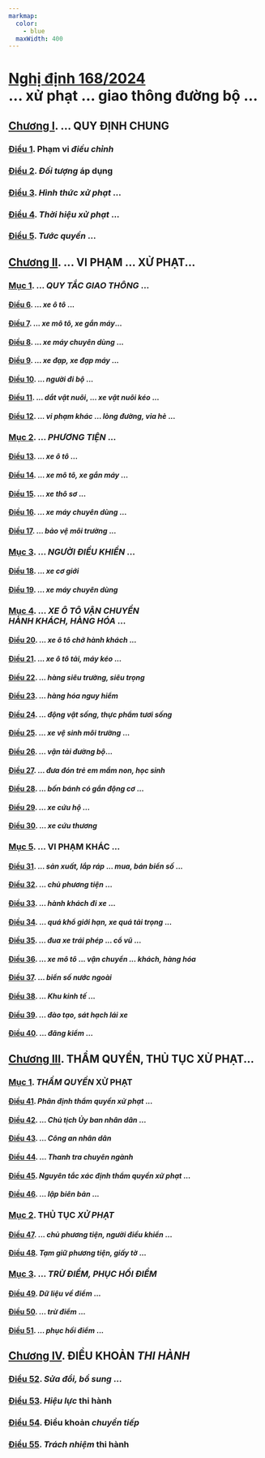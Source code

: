 ```yaml
---
markmap:
  color:
    - blue
  maxWidth: 400
---
```


# [Nghị định 168/2024] <br/>... xử phạt ... giao thông đường bộ ...

## [Chương I]. ... QUY ĐỊNH CHUNG <!-- markmap: fold -->

### [Điều 1]. Phạm vi _điều chỉnh_

### [Điều 2]. _Đối tượng_ áp dụng

### [Điều 3]. _Hình thức xử phạt_ ...

### [Điều 4]. _Thời hiệu xử phạt_ ...

### [Điều 5]. _Tước quyền_ ...

## [Chương II]. ... VI PHẠM ... XỬ PHẠT...

### [Mục 1][2.1]. ... _QUY TẮC GIAO THÔNG_ ...

#### [Điều 6]. ... _xe ô tô_ ...

#### [Điều 7]. ... _xe mô tô, xe gắn máy_...

#### [Điều 8]. ... _xe máy chuyên dùng_ ...

#### [Điều 9]. ... _xe đạp, xe đạp máy_ ...

#### [Điều 10]. ... _người đi bộ_ ...

#### [Điều 11]. ... _dắt vật nuôi_, ... _xe vật nuôi kéo_ ...

#### [Điều 12]. ... _vi phạm khác_ ... _lòng đường, vỉa hè_ ...

### [Mục 2][2.2]. ... _PHƯƠNG TIỆN_ ...

#### [Điều 13]. ... _xe ô tô_ ...

#### [Điều 14]. ... _xe mô tô, xe gắn máy_ ...

#### [Điều 15]. ... _xe thô sơ_ ...

#### [Điều 16]. ... _xe máy chuyên dùng_ ...

#### [Điều 17]. ... _bảo vệ môi trường_ ...

### [Mục 3][2.3]. ... _NGƯỜI ĐIỀU KHIỂN_ ...

#### [Điều 18]. ... _xe cơ giới_

#### [Điều 19]. ... _xe máy chuyên dùng_

### [Mục 4][2.4]. ... _XE Ô TÔ VẬN CHUYỂN<br/>HÀNH KHÁCH, HÀNG HÓA_ ... <!-- markmap: fold -->

#### [Điều 20]. ... _xe ô tô chở hành khách_ ...

#### [Điều 21]. ... _xe ô tô tải, máy kéo_ ...

#### [Điều 22]. ... _hàng siêu trường, siêu trọng_

#### [Điều 23]. ... _hàng hóa nguy hiểm_

#### [Điều 24]. ... _động vật sống, thực phẩm tươi sống_

#### [Điều 25]. ... _xe vệ sinh môi trường_ ...

#### [Điều 26]. ... _vận tải đường bộ_...

#### [Điều 27]. ... _đưa đón trẻ em mầm non, học sinh_

#### [Điều 28]. ... _bốn bánh có gắn động cơ_ ...

#### [Điều 29]. ... _xe cứu hộ_ ...

#### [Điều 30]. ... _xe cứu thương_

### [Mục 5][2.5]. ... VI PHẠM KHÁC ...

#### [Điều 31]. ... _sản xuất, lắp ráp_ ... _mua, bán biển số_ ...

#### [Điều 32]. ... _chủ phương tiện_ ...

#### [Điều 33]. ... _hành khách đi xe_ ...

#### [Điều 34]. ... _quá khổ giới hạn, xe quá tải trọng_ ...

#### [Điều 35]. ... _đua xe trái phép_ ... _cổ vũ_ ...

#### [Điều 36]. ... _xe mô tô_ ... _vận chuyển ... khách, hàng hóa_

#### [Điều 37]. ... _biển số nước ngoài_

#### [Điều 38]. ... _Khu kinh tế_ ...

#### [Điều 39]. ... _đào tạo, sát hạch lái xe_

#### [Điều 40]. ... _đăng kiểm_ ...

## [Chương III]. THẨM QUYỀN, THỦ TỤC XỬ PHẠT...

### [Mục 1][3.1]. _THẨM QUYỀN_ XỬ PHẠT <!-- markmap: fold -->

#### [Điều 41]. _Phân định thẩm quyền xử phạt_ ...

#### [Điều 42]. ... _Chủ tịch Ủy ban nhân dân_ ...

#### [Điều 43]. ... _Công an nhân dân_

#### [Điều 44]. ... _Thanh tra chuyên ngành_

#### [Điều 45]. _Nguyên tắc xác định thẩm quyền xử phạt_ ...

#### [Điều 46]. ... _lập biên bản_ ...

### [Mục 2][3.2]. THỦ TỤC _XỬ PHẠT_

#### [Điều 47]. ... _chủ phương tiện, người điều khiển_ ...

#### [Điều 48]. _Tạm giữ phương tiện, giấy tờ_ ...

### [Mục 3][3.3]. ... _TRỪ ĐIỂM, PHỤC HỒI ĐIỂM_

#### [Điều 49]. _Dữ liệu về điểm_ ...

#### [Điều 50]. ... _trừ điểm_ ...

#### [Điều 51]. ... _phục hồi điểm_ ...

## [Chương IV]. ĐIỀU KHOẢN _THI HÀNH_ <!-- markmap: fold -->

### [Điều 52]. _Sửa đổi, bổ sung_ ...

### [Điều 53]. _Hiệu lực_ thi hành

### [Điều 54]. Điều khoản _chuyển tiếp_

### [Điều 55]. _Trách nhiệm_ thi hành

[Nghị định 168/2024]: /vbpl/nghi-dinh-168-2024
[Chương I]: /vbpl/nghi-dinh-168-2024#chương-i-những-quy-định-chung
[Điều 1]: /vbpl/nghi-dinh-168-2024#điều-1-phạm-vi-điều-chỉnh
[Điều 2]: /vbpl/nghi-dinh-168-2024#điều-2-đối-tượng-áp-dụng
[Điều 3]: /vbpl/nghi-dinh-168-2024#điều-3-hình-thức-xử-phạt-vi-phạm-hành-chính-biện-pháp-khắc-phục-hậu-quả-thu-hồi-giấy-phép-chứng-chỉ-hành-nghề
[Điều 4]: /vbpl/nghi-dinh-168-2024#điều-4-thời-hiệu-xử-phạt-vi-phạm-hành-chính-hành-vi-vi-phạm-hành-chính-đã-kết-thúc-hành-vi-vi-phạm-hành-chính-đang-thực-hiện
[Điều 5]: /vbpl/nghi-dinh-168-2024#điều-5-tước-quyền-sử-dụng-giấy-phép-chứng-chỉ-hành-nghề-có-thời-hạn
[Chương II]: /vbpl/nghi-dinh-168-2024#chương-ii-hành-vi-vi-phạm-hình-thức-mức-xử-phạt-mức-trừ-điểm-giấy-phép-lái-xe-và-biện-pháp-khắc-phục-hậu-quả-vi-phạm-hành-chính-về-trật-tự-an-toàn-giao-thông-trong-lĩnh-vực-giao-thông-đường-bộ
[2.1]: /vbpl/nghi-dinh-168-2024#mục-1-vi-phạm-quy-tắc-giao-thông-đường-bộ
[Điều 6]: /vbpl/nghi-dinh-168-2024#điều-6-xử-phạt-trừ-điểm-giấy-phép-lái-xe-của-người-điều-khiển-xe-ô-tô-xe-chở-người-bốn-bánh-có-gắn-động-cơ-xe-chở-hàng-bốn-bánh-có-gắn-động-cơ-và-các-loại-xe-tương-tự-xe-ô-tô-vi-phạm-quy-tắc-giao-thông-đường-bộ
[Điều 7]: /vbpl/nghi-dinh-168-2024#điều-7-xử-phạt-trừ-điểm-giấy-phép-lái-của-người-điều-khiển-xe-mô-tô-xe-gắn-máy-các-loại-xe-tương-tự-xe-mô-tô-và-các-loại-xe-tương-tự-xe-gắn-máy-vi-phạm-quy-tắc-giao-thông-đường-bộ
[Điều 8]: /vbpl/nghi-dinh-168-2024#điều-8-xử-phạt-người-điều-khiển-xe-máy-chuyên-dùng-vi-phạm-quy-tắc-giao-thông-đường-bộ
[Điều 9]: /vbpl/nghi-dinh-168-2024#điều-9-xử-phạt-người-điều-khiển-xe-đạp-xe-đạp-máy-người-điều-khiển-xe-thô-sơ-khác-vi-phạm-quy-tắc-giao-thông-đường-bộ
[Điều 10]: /vbpl/nghi-dinh-168-2024#điều-10-xử-phạt-người-đi-bộ-vi-phạm-quy-tắc-giao-thông-đường-bộ
[Điều 11]: /vbpl/nghi-dinh-168-2024#điều-11-xử-phạt-người-điều-khiển-dẫn-dắt-vật-nuôi-điều-khiển-xe-vật-nuôi-kéo-vi-phạm-quy-tắc-giao-thông-đường-bộ
[Điều 12]: /vbpl/nghi-dinh-168-2024#điều-12-xử-phạt-trừ-điểm-giấy-phép-lái-xe-các-hành-vi-vi-phạm-khác-về-quy-tắc-giao-thông-đường-bộ-sử-dụng-lòng-đường-vỉa-hè-vào-mục-đích-khác
[2.2]: /vbpl/nghi-dinh-168-2024#mục-2-vi-phạm-quy-định-về-phương-tiện-tham-gia-giao-thông-đường-bộ
[Điều 13]: /vbpl/nghi-dinh-168-2024#điều-13-xử-phạt-trừ-điểm-giấy-phép-lái-xe-của-người-điều-khiển-xe-ô-tô-bao-gồm-cả-rơ-moóc-hoặc-sơ-mi-rơ-moóc-được-kéo-theo-xe-chở-người-bốn-bánh-có-gắn-động-cơ-xe-chở-hàng-bốn-bánh-có-gắn-động-cơ-và-các-loại-xe-tương-tư-xe-ô-tô-vi-phạm-quy-định-về-điều-kiện-của-phương-tiện-khi-tham-gia-giao-thông
[Điều 14]: /vbpl/nghi-dinh-168-2024#điều-14-xử-phạt-trừ-điểm-giấy-phép-lái-xe-của-người-điều-khiển-xe-mô-tô-xe-gắn-máy-các-loại-xe-tương-tự-xe-mô-tô-và-các-loại-xe-tương-tự-xe-gắn-máy-vi-phạm-quy-định-về-điều-kiện-của-phương-tiện-khi-tham-gia-giao-thông
[Điều 15]: /vbpl/nghi-dinh-168-2024#điều-15-xử-phạt-người-điều-khiển-xe-thô-sơ-vi-phạm-quy-định-về-điều-kiện-của-phương-tiện-khi-tham-gia-giao-thông
[Điều 16]: /vbpl/nghi-dinh-168-2024#điều-16-xử-phạt-người-điều-khiển-xe-máy-chuyên-dùng-kể-cả-rơ-moóc-được-kéo-theo-vi-phạm-quy-định-về-điều-kiện-của-phương-tiện-khi-tham-gia-giao-thông
[Điều 17]: /vbpl/nghi-dinh-168-2024#điều-17-xử-phạt-trừ-điểm-giấy-phép-lái-xe-của-người-điều-khiển-xe-ô-tô-máy-kéo-và-các-loại-xe-tương-tự-xe-ô-tô-vi-phạm-quy-định-về-bảo-vệ-môi-trường-khi-tham-gia-giao-thông
[2.3]: /vbpl/nghi-dinh-168-2024#mục-3-vi-phạm-quy-định-về-người-điều-khiển-phương-tiện-tham-gia-giao-thông-đường-bộ
[Điều 18]: /vbpl/nghi-dinh-168-2024#điều-18-xử-phạt-trừ-điểm-giấy-phép-lái-xe-các-hành-vi-vi-phạm-quy-định-về-điều-kiện-của-người-điều-khiển-xe-cơ-giới
[Điều 19]: /vbpl/nghi-dinh-168-2024#điều-19-xử-phạt-các-hành-vi-vi-phạm-quy-định-về-điều-kiện-của-người-điều-khiển-xe-máy-chuyên-dùng
[2.4]: /vbpl/nghi-dinh-168-2024#mục-4-vi-phạm-quy-định-về-bảo-đảm-trật-tự-an-toàn-giao-thông-đường-bộ-đối-với-xe-ô-tô-vận-chuyển-hành-khách-hàng-hóa-hàng-siêu-trường-siêu-trọng-hàng-hóa-nguy-hiểm-chở-trẻ-em-mầm-non-học-sinh-xe-chở-người-bốn-bánh-có-gắn-động-cơ-xe-chở-hàng-bốn-bánh-có-gắn-động-cơ-xe-cứu-hộ-giao-thông-đường-bộ-xe-vận-chuyển-động-vật-sống-thực-phẩm-tươi-sống-xe-cứu-thương
[Điều 20]: /vbpl/nghi-dinh-168-2024#điều-20-xử-phạt-trừ-điểm-giấy-phép-lái-xe-của-người-điều-khiển-xe-ô-tô-chở-hành-khách-ô-tô-chở-người-và-các-loại-xe-tương-tự-xe-ô-tô-chở-hành-khách-vi-phạm-quy-định-về-bảo-đảm-trật-trị-an-toàn-giao-thông
[Điều 21]: /vbpl/nghi-dinh-168-2024#điều-21-xử-phạt-trừ-điểm-giấy-phép-lái-xe-của-người-điều-khiển-xe-ô-tô-tải-máy-kéo-bao-gồm-cả-rơ-moóc-hoặc-sơ-mi-rơ-moóc-được-kéo-theo-và-các-loại-xe-tương-tự-xe-ô-tô-vận-chuyển-hàng-hóa-vi-phạm-quy-định-về-bảo-đảm-trật-tự-an-toàn-giao-thông-đường-bộ-với-xe-ô-tô-vận-chuyển-hàng-hóa
[Điều 22]: /vbpl/nghi-dinh-168-2024#điều-22-xử-phạt-trừ-điểm-giấy-phép-lái-xe-của-người-điều-khiển-xe-ô-tô-thực-hiện-hành-vi-vi-phạm-quy-định-về-vận-chuyển-hàng-siêu-trường-siêu-trọng
[Điều 23]: /vbpl/nghi-dinh-168-2024#điều-23-xử-phạt-trừ-điểm-giấy-phép-lái-xe-của-người-điều-khiển-xe-ô-tô-thực-hiện-hành-vi-vi-phạm-quy-định-về-vận-chuyển-hàng-hóa-nguy-hiểm
[Điều 24]: /vbpl/nghi-dinh-168-2024#điều-24-xử-phạt-trừ-điểm-giấy-phép-lái-xe-của-người-điều-khiển-xe-ô-tô-thực-hiện-hành-vi-vi-phạm-quy-định-về-vận-chuyển-động-vật-sống-thực-phẩm-tươi-sống
[Điều 25]: /vbpl/nghi-dinh-168-2024#điều-25-xử-phạt-trừ-điểm-giấy-phép-lái-xe-của-người-điều-khiển-xe-vệ-sinh-môi-trường-xe-ô-tô-chở-phế-thải-thực-hiện-hành-vi-vi-phạm-quy-định-về-hoạt-động-vận-tải-trong-đô-thị
[Điều 26]: /vbpl/nghi-dinh-168-2024#điều-26-xử-phạt-các-hành-vi-vi-phạm-quy-định-về-trật-tự-an-toàn-giao-thông-đường-bộ-trong-vận-tải-đường-bộ-dịch-vụ-hỗ-trợ-vận-tải-đường-bộ
[Điều 27]: /vbpl/nghi-dinh-168-2024#điều-27-xử-phạt-trừ-điểm-giấy-phép-lái-xe-của-người-điều-khiển-xe-ô-tô-kinh-doanh-vận-tải-chở-trẻ-em-mầm-non-học-sinh-xe-ô-tô-kinh-doanh-vận-tải-kết-hợp-với-hoạt-động-đưa-đón-trẻ-em-mầm-non-học-sinh
[Điều 28]: /vbpl/nghi-dinh-168-2024#điều-28-xử-phạt-trừ-điểm-giấy-phép-lái-xe-của-người-điều-khiển-xe-chở-người-bốn-bánh-có-gắn-động-cơ-xe-chở-hàng-bốn-bánh-có-gắn-động-cơ
[Điều 29]: /vbpl/nghi-dinh-168-2024#điều-29-xử-phạt-trừ-điểm-giấy-phép-lái-xe-của-người-điều-khiển-xe-cứu-hộ-giao-thông-đường-bộ
[Điều 30]: /vbpl/nghi-dinh-168-2024#điều-30-xử-phạt-trừ-điểm-giấy-phép-lái-xe-của-người-điều-khiển-xe-cứu-thương
[2.5]: /vbpl/nghi-dinh-168-2024#mục-5-các-vi-phạm-khác-liên-quan-đến-trật-tự-an-toàn-giao-thông-trong-lĩnh-vực-giao-thông-đường-bộ
[Điều 31]: /vbpl/nghi-dinh-168-2024#điều-31-xử-phạt-hành-vi-sản-xuất-lắp-ráp-trái-phép-phương-tiện-giao-thông-cơ-giới-đường-bộ-sản-xuất-mua-bán-biển-số-xe-trái-phép
[Điều 32]: /vbpl/nghi-dinh-168-2024#điều-32-xử-phạt-trừ-điểm-giấy-phép-lái-xe-đối-với-chủ-phương-tiện-vi-phạm-quy-định-liên-quan-đến-giao-thông-đường-bộ
[Điều 33]: /vbpl/nghi-dinh-168-2024#điều-33-xử-phạt-hành-khách-đi-xe-vi-phạm-quy-định-về-trật-tự-an-toàn-giao-thông
[Điều 34]: /vbpl/nghi-dinh-168-2024#điều-34-xử-phạt-trừ-điểm-giấy-phép-lái-xe-của-người-điều-khiển-quá-khổ-giới-hạn-xe-quá-tải-trọng-xe-bánh-xích-lưu-hành-đường-bộ-kể-cả-xe-ô-tô-chở-hành-khách
[Điều 35]: /vbpl/nghi-dinh-168-2024#điều-35-xử-phạt-trừ-điểm-giấy-phép-lái-xe-đối-với-người-đua-xe-trái-phép-tổ-chức-đua-xe-xúi-giục-cổ-vũ-đua-xe-trái-phép
[Điều 36]: /vbpl/nghi-dinh-168-2024#điều-36-xử-phạt-người-điều-khiển-xe-mô-tô-xe-gắn-máy-xe-thô-sơ-thực-hiện-hành-vi-vi-phạm-vận-chuyển-hành-khách-hàng-hóa
[Điều 37]: /vbpl/nghi-dinh-168-2024#điều-37-xử-phạt-người-điều-khiển-phương-tiện-giao-thông-cơ-giới-đường-bộ-gắn-biển-số-nước-ngoài
[Điều 38]: /vbpl/nghi-dinh-168-2024#điều-38-xử-phạt-người-điều-khiển-phương-tiện-đăng-ký-hoạt-động-trong-khu-kinh-tế-thương-mại-đặc-biệt-khu-kinh-tế-cửa-khẩu-quốc-tế
[Điều 39]: /vbpl/nghi-dinh-168-2024#điều-39-xử-phạt-các-hành-vi-vi-phạm-quy-định-về-đào-tạo-sát-hạch-lái-xe
[Điều 40]: /vbpl/nghi-dinh-168-2024#điều-40-xử-phạt-các-hành-vi-vi-phạm-quy-định-về-hoạt-động-đăng-kiểm-xe-cơ-giới-xe-máy-chuyên-dùng-phụ-tùng-xe-cơ-giới
[Chương III]: /vbpl/nghi-dinh-168-2024#chương-iii-thẩm-quyền-thủ-tục-xử-phạt-trừ-điểm-phục-hồi-điểm-giấy-phép-lái-xe
[3.1]: /vbpl/nghi-dinh-168-2024#mục-1-thẩm-quyền-xử-phạt
[Điều 41]: /vbpl/nghi-dinh-168-2024#điều-41-phân-định-thẩm-quyền-xử-phạt-vi-phạm-hành-chính-về-trật-tự-an-toàn-giao-thông-trong-lĩnh-vực-giao-thông-đường-bộ
[Điều 42]: /vbpl/nghi-dinh-168-2024#điều-42-thẩm-quyền-xử-phạt-của-chủ-tịch-ủy-ban-nhân-dân-các-cấp
[Điều 43]: /vbpl/nghi-dinh-168-2024#điều-43-thẩm-quyền-xử-phạt-của-công-an-nhân-dân
[Điều 44]: /vbpl/nghi-dinh-168-2024#điều-44-thẩm-quyền-xử-phạt-của-thanh-tra-chuyên-ngành
[Điều 45]: /vbpl/nghi-dinh-168-2024#điều-45-nguyên-tắc-xác-định-thẩm-quyền-xử-phạt-vi-phạm-hành-chính-và-áp-dụng-biện-pháp-khắc-phục-hậu-quả
[Điều 46]: /vbpl/nghi-dinh-168-2024#điều-46-thẩm-quyền-lập-biên-bản-vi-phạm-hành-chính-về-trật-tự-an-toàn-giao-thông-trong-lĩnh-vực-giao-thông-đường-bộ
[3.2]: /vbpl/nghi-dinh-168-2024#mục-2-thủ-tục-xử-phạt
[Điều 47]: /vbpl/nghi-dinh-168-2024#điều-47-thủ-tục-xử-phạt-nguyên-tắc-xử-phạt-đối-với-chủ-phương-tiện-người-điều-khiển-phương-tiện-vi-phạm-quy-định-liên-quan-đến-trật-tự-an-toàn-giao-thông-trong-lĩnh-vực-giao-thông-đường-bộ
[Điều 48]: /vbpl/nghi-dinh-168-2024#điều-48-tạm-giữ-phương-tiện-giấy-tờ-có-liên-quan-đến-người-điều-khiển-và-phương-tiện-vi-phạm
[3.3]: /vbpl/nghi-dinh-168-2024#mục-3-trình-tự-thủ-tục-thẩm-quyền-trừ-điểm-phục-hồi-điểm-giấy-phép-lái-xe
[Điều 49]: /vbpl/nghi-dinh-168-2024#điều-49-dữ-liệu-về-điểm-trừ-điểm-phục-hồi-điểm-giấy-phép-lái-xe
[Điều 50]: /vbpl/nghi-dinh-168-2024#điều-50-nguyên-tắc-thẩm-quyền-trình-tự-thủ-tục-trừ-điểm-giấy-phép-lái-xe
[Điều 51]: /vbpl/nghi-dinh-168-2024#điều-51-thẩm-quyền-trình-tự-thủ-tục-phục-hồi-điểm-giấy-phép-lái-xe
[Chương IV]: /vbpl/nghi-dinh-168-2024#chương-iv-điều-khoản-thi-hành
[Điều 52]: /vbpl/nghi-dinh-168-2024#điều-52-sửa-đổi-bổ-sung-một-số-điều-của-nghị-định-số-1002019nđ-cp-ngày-30-tháng-12-năm-2019-của-chính-phủ-quy-định-xử-phạt-vi-phạm-hành-chính-trong-lĩnh-vực-giao-thông-đường-bộ-và-đường-sắt-đã-được-sửa-đổi-bổ-sung-một-số-điều-theo-nghị-định-số-1232021nđ-cp-ngày-28-tháng-12-năm-2021-của-chính-phủ-sửa-đổi-bổ-sung-một-số-điều-của-các-nghị-định-quy-định-xử-phạt-vi-phạm-hành-chính-trong-lĩnh-vực-hàng-hải-giao-thông-đường-bộ-đường-sắt-hàng-không-dân-dụng
[Điều 53]: /vbpl/nghi-dinh-168-2024#điều-53-hiệu-lực-thi-hành
[Điều 54]: /vbpl/nghi-dinh-168-2024#điều-54-điều-khoản-chuyển-tiếp
[Điều 55]: /vbpl/nghi-dinh-168-2024#điều-55-trách-nhiệm-thi-hành
